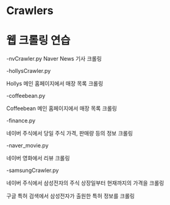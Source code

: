# Crawlers

# 웹 크롤링 연습
  -nvCrawler.py
  Naver News 기사 크롤링
  
  -hollysCrawler.py
  
  Hollys 메인 홈페이지에서 매장 목록 크롤링
  
  -coffeebean.py
  
  Coffeebean 메인 홈페이지에서 매장 목록 크롤링
  
  -finance.py
  
  네이버 주식에서 당일 주식 가격, 판매량 등의 정보 크롤링
  
  -naver_movie.py
  
  네이버 영화에서 리뷰 크롤링
  
  -samsungCrawler.py
  
  네이버 주식에서 삼성전자의 주식 상장일부터 현재까지의 가격을 크롤링
  
  구글 특허 검색에서 삼성전자가 출원한 특허 정보를 크롤링
